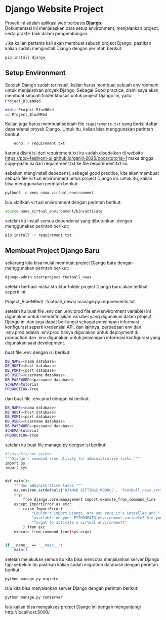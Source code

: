 # Django Website Project

Proyek ini adalah aplikasi web berbasis **Django**.  
Dokumentasi ini menjelaskan cara setup environment, menjalankan project, serta praktik baik dalam pengembangan.


Jika kalian pertama kali akan membuat sebuah project Django, pastikan kalian sudah menginstall Django dengan perintah berikut:

```bash
pip install django
```

## Setup Environment

Setelah Django sudah terinstall, kalian harus membuat sebuah environment untuk menjalankan proyek Django. Sebagai Good practice, disini saya akan membuat sebuah folder khusus untuk project Django ini, yaitu `Project_BlueNRed`.

```bash
mkdir Project_BlueNRed
cd Project_BlueNRed
```

Kalian juga harus membuat sebuah file `requirements.txt` yang berisi daftar dependensi proyek Django. Untuk itu, kalian bisa menggunakan perintah berikut:

```bash
    echo. > requirement.txt
```
karena disini isi dari requirement.txt itu sudah disedaikan di website https://pbp-fasilkom-ui.github.io/ganjil-2026/docs/tutorial-1
maka tinggal copy-paste isi dari requirement.txt ke file requirement.txt ini.

sebelum menginstall depedensi, sebagai good practice, kita akan membuat sebuah file virtual environment untuk project Django ini. untuk itu, kalian bisa menggunakan perintah berikut:

```bash
python3 -m venv nama_virtual_environment
```

lalu aktifkan virtual environment dengan perintah berikut:
``` bash
source nama_virtual_environment/bin/activate
```

setelah itu install semua dependensi yang dibutuhkan. dengan menggunakan perintah berikut:

```bash
pip install -r requirement.txt
```

## Membuat Project Django Baru
sekarang kita bisa mulai membuat project Django baru dengan menggunakan perintah berikut:

```bash
django-admin startproject football_news
```
setelah berhasil maka struktur folder project Django baru akan terlihat seperti ini:

Project_BlueNRed/
-football_news/
manage.py
requirements.txt

setelah itu buat file .env dan .env.prod
file env(environment variable) ini digunakan untuk mendefinisikan variabel yang digunakan dalam project Django ini dan juga dapat berfungsi sebagai penyimpan informasi konfigurasi seperti kredensial,API, dan lainnya. perbedaan env dan .env.prod adalah .env.prod hanya digunakan untuk deployment di production dan .env digunakan untuk penyimpan informasi konfigurasi yang digunakan saat development.

buat file .env dengan isi berikut:

```bash
DB_NAME=<nama database>
DB_HOST=<host database>
DB_PORT=<port database>
DB_USER=<username database>
DB_PASSWORD=<password database>
SCHEMA=tutorial
PRODUCTION=True
```

dan buat file .env.prod dengan isi berikut:

```bash
DB_NAME=<nama database>
DB_HOST=<host database>
DB_PORT=<port database>
DB_USER=<username database>
DB_PASSWORD=<password database>
SCHEMA=tutorial
PRODUCTION=True
```

setelah itu buat file manage.py dengan isi berikut:

```bash
#!/usr/bin/env python
"""Django's command-line utility for administrative tasks."""
import os
import sys


def main():
    """Run administrative tasks."""
    os.environ.setdefault('DJANGO_SETTINGS_MODULE', 'football_news.settings')
    try:
        from django.core.management import execute_from_command_line
    except ImportError as exc:
        raise ImportError(
            "Couldn't import Django. Are you sure it's installed and "
            "available on your PYTHONPATH environment variable? Did you "
            "forget to activate a virtual environment?"
        ) from exc
    execute_from_command_line(sys.argv)


if __name__ == '__main__':
    main()


```    
setelah melakukan semua itu kita bisa mencoba menjalankan server Django tapi sebelum itu pastikan kalian sudah migration database dengan perintah berikut:

```bash
python manage.py migrate
```

lalu kita bisa menjalankan server Django dengan perintah berikut:

```bash
python manage.py runserver
```

lalu kalian bisa mengakses project Django ini dengan mengunjungi http://localhost:8000/


